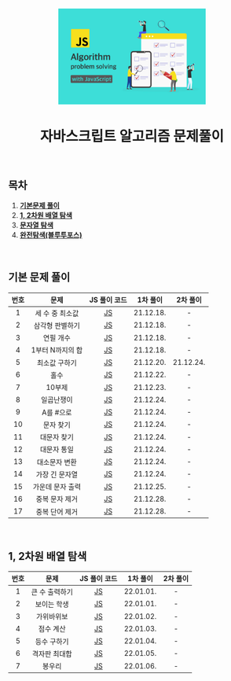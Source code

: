 <div align="center">
  <br />
  <img src="./readme_assets/js_algorithm_logo.jpeg" alt="JavaScript Algorithm" width="300px" />
  <br />
  <h1>자바스크립트 알고리즘 문제풀이</h1>
  <br />
</div>

## 목차

1. [**기본문제 풀이**](#1)
2. [**1, 2차원 배열 탐색**](#2)
3. [**문자열 탐색**](#3)
4. [**완전탐색(블루투포스)**](#4)

<br />


<div id="1"></div>

## 기본 문제 풀이
| 번호 |       문제       |                                       JS 풀이 코드                                        | 1차 풀이 | 2차 풀이 |
| :--: | :--------------: | :---------------------------------------------------------------------------------------: | :------: | :------: |
|  1   | 세 수 중 최소값  | [JS](https://github.com/Eunyeol-Lucas/javascript-algorithm/blob/master/01-Basic/sol01.js) |  21.12.18.  |    -     |
|  2   | 삼각형 판별하기  | [JS](https://github.com/Eunyeol-Lucas/javascript-algorithm/blob/master/01-Basic/sol02.js) |  21.12.18.  |     -    |
|  3   |    연필 개수     | [JS](https://github.com/Eunyeol-Lucas/javascript-algorithm/blob/master/01-Basic/sol03.js) |  21.12.18.  |    -     |
|  4   | 1부터 N까지의 합 | [JS](https://github.com/Eunyeol-Lucas/javascript-algorithm/blob/master/01-Basic/sol04.js) |  21.12.18.  |     -    |
|  5   |  최소값 구하기   | [JS](https://github.com/Eunyeol-Lucas/javascript-algorithm/blob/master/01-Basic/sol05.js) |  21.12.20.  | 21.12.24. |
|  6   |       홀수       | [JS](https://github.com/Eunyeol-Lucas/javascript-algorithm/blob/master/01-Basic/sol06.js) |  21.12.22.  |    -    |
|  7   |      10부제      | [JS](https://github.com/Eunyeol-Lucas/javascript-algorithm/blob/master/01-Basic/sol07.js) |  21.12.23.  |    -    |
|  8   |    일곱난쟁이    | [JS](https://github.com/Eunyeol-Lucas/javascript-algorithm/blob/master/01-Basic/sol08.js) |  21.12.24.  |    -    |
|  9   |    A를 #으로     | [JS](https://github.com/Eunyeol-Lucas/javascript-algorithm/blob/master/01-Basic/sol09.js) |  21.12.24.  |    -    |
|  10  |    문자 찾기     | [JS](https://github.com/Eunyeol-Lucas/javascript-algorithm/blob/master/01-Basic/sol10.js) |  21.12.24.  |    -    |
|  11  |   대문자 찾기    | [JS](https://github.com/Eunyeol-Lucas/javascript-algorithm/blob/master/01-Basic/sol11.js) |  21.12.24.  |    -    |
|  12  |   대문자 통일    | [JS](https://github.com/Eunyeol-Lucas/javascript-algorithm/blob/master/01-Basic/sol12.js) |  21.12.24.  |    -    |
|  13  |  대소문자 변환   | [JS](https://github.com/Eunyeol-Lucas/javascript-algorithm/blob/master/01-Basic/sol13.js) |  21.12.24.  |    -    |
|  14  |  가장 긴 문자열  | [JS](https://github.com/Eunyeol-Lucas/javascript-algorithm/blob/master/01-Basic/sol14.js) |  21.12.24.  |    -    |
|  15  | 가운데 문자 출력 | [JS](https://github.com/Eunyeol-Lucas/javascript-algorithm/blob/master/01-Basic/sol15.js) |  21.12.25.  |    -    |
|  16  |  중복 문자 제거  | [JS](https://github.com/Eunyeol-Lucas/javascript-algorithm/blob/master/01-Basic/sol16.js) |  21.12.28.  |    -    |
|  17  |  중복 단어 제거  | [JS](https://github.com/Eunyeol-Lucas/javascript-algorithm/blob/master/01-Basic/sol17.js) |  21.12.28.  |    -    |

<br />

<div id="2"></div>

## 1, 2차원 배열 탐색

| 번호 |      문제      |                                       JS 풀이 코드                                        | 1차 풀이 | 2차 풀이 |
| :--: | :------------: | :---------------------------------------------------------------------------------------: | :------: | :------: |
|  1   | 큰 수 출력하기 | [JS](https://github.com/Eunyeol-Lucas/javascript-algorithm/blob/master/02-Array/sol01.js) |  22.01.01.  |    -    |
|  2   |  보이는 학생   | [JS](https://github.com/Eunyeol-Lucas/javascript-algorithm/blob/master/02-Array/sol02.js) |  22.01.01.  |    -    |
|  3   |   가위바위보   | [JS](https://github.com/Eunyeol-Lucas/javascript-algorithm/blob/master/02-Array/sol03.js) |  22.01.02.  |    -    |
|  4   |   점수 계산    | [JS](https://github.com/Eunyeol-Lucas/javascript-algorithm/blob/master/02-Array/sol04.js) |  22.01.03.  |    -    |
|  5   |  등수 구하기   | [JS](https://github.com/Eunyeol-Lucas/javascript-algorithm/blob/master/02-Array/sol05.js) |  22.01.04.  |    -    |
|  6   | 격자판 최대합  | [JS](https://github.com/Eunyeol-Lucas/javascript-algorithm/blob/master/02-Array/sol06.js) |  22.01.05.  |    -    |
|  7   |     봉우리     | [JS](https://github.com/Eunyeol-Lucas/javascript-algorithm/blob/master/02-Array/sol07.js) |  22.01.06.  |    -    |